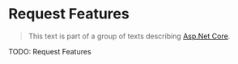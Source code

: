 # Request Features

> This text is part of a group of texts describing [Asp.Net Core](Index.md).


TODO: Request Features